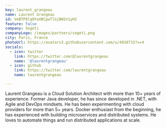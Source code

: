 ```yaml
---
key: laurent_grangeau
name: Laurent Grangeau
id: VeBTP8lqOYaXBCpwTlGjBW2n1yH2
feature: false
company: Sogeti
companyLogo: /images/partners/sogeti.png
city: Paris, France
photoUrl: https://avatars3.githubusercontent.com/u/4910715?v=4
socials:
  - icon: twitter
    link: https://twitter.com/@laurentgrangeau
    name: '@laurentgrangeau'
  - icon: github
    link: https://twitter.com/laurentgrangeau
    name: laurentgrangeau

---
```


Laurent Grangeau is a Cloud Solution Architect with more than 10+ years of experience. Former Java developer, he has since developed in .NET, with Agile and DevOps mindsets. He has been experimenting with cloud providers for more than 5+ years. Docker enthusiast from the beginning, he has experienced with building microservices and distributed systems. He loves to automate things and run distributed applications at scale.